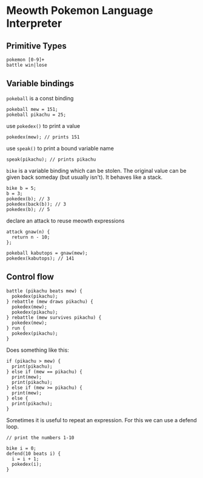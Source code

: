 # Meowth Pokemon Language Interpreter

## Primitive Types

```
pokemon [0-9]+
battle win|lose
```

## Variable bindings

`pokeball` is a const binding

```
pokeball mew = 151;
pokeball pikachu = 25;
```
use `pokedex()` to print a value

```
pokedex(mew); // prints 151
```
use `speak()` to print a bound variable name

```
speak(pikachu); // prints pikachu
```
`bike` is a variable binding which can be stolen. The original value can be given back someday (but usually isn't). It behaves like a stack.

```
bike b = 5;
b = 3;
pokedex(b); // 3
pokedex(back(b)); // 3
pokedex(b); // 5
```

declare an attack to reuse meowth expressions
```
attack gnaw(n) {
  return n - 10;
};

pokeball kabutops = gnaw(mew);
pokedex(kabutops); // 141
```

## Control flow
```
battle (pikachu beats mew) {
  pokedex(pikachu);
} rebattle (mew draws pikachu) {
  pokedex(mew);
  pokedex(pikachu);
} rebattle (mew survives pikachu) {
  pokedex(mew);
} run {
  pokedex(pikachu);
}
```
Does something like this:
```
if (pikachu > mew) {
  print(pikachu);
} else if (mew == pikachu) {
  print(mew);
  print(pikachu);
} else if (mew >= pikachu) {
  print(mew);
} else {
  print(pikachu);
}
```

Sometimes it is useful to repeat an expression. For this we can use a defend loop.
```
// print the numbers 1-10

bike i = 0;
defend(10 beats i) {
  i = i + 1;
  pokedex(i);
}
```
